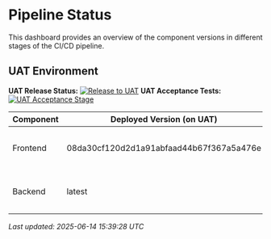 # Pipeline Status

This dashboard provides an overview of the component versions in different stages of the CI/CD pipeline.

## UAT Environment

**UAT Release Status:** [![Release to UAT](https://github.com/chirag1507/digital-kudos-wall/actions/workflows/release-uat.yml/badge.svg?branch=main)](https://github.com/chirag1507/digital-kudos-wall/actions/workflows/release-uat.yml)
**UAT Acceptance Tests:** [![UAT Acceptance Stage](https://github.com/chirag1507/digital-kudos-wall/actions/workflows/acceptance-stage-uat.yml/badge.svg?branch=main)](https://github.com/chirag1507/digital-kudos-wall/actions/workflows/acceptance-stage-uat.yml)

| Component | Deployed Version (on UAT)         | Last Successfully Acceptance Tested Version | Status                     |
|-----------|-----------------------------------|---------------------------------------------|----------------------------|
| Frontend  | 08da30cf120d2d1a91abfaad44b67f367a5a476e          | 08da30cf120d2d1a91abfaad44b67f367a5a476e                       | [![Frontend Commit Stage](https://github.com/chirag1507/digital-kudos-wall-frontend/actions/workflows/commit-stage.yml/badge.svg?branch=main)](https://github.com/chirag1507/digital-kudos-wall-frontend/actions/workflows/commit-stage.yml) |
| Backend   | latest           | latest                        | [![Backend Commit Stage](https://github.com/chirag1507/digital-kudos-wall-backend/actions/workflows/commit-stage.yml/badge.svg?branch=main)](https://github.com/chirag1507/digital-kudos-wall-backend/actions/workflows/commit-stage.yml)  |

*Last updated: 2025-06-14 15:39:28 UTC*
